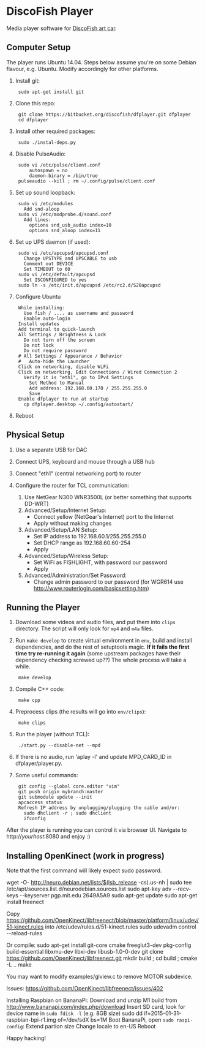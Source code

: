DiscoFish Player
================

Media player software for [DiscoFish art car](http://www.discofish.org/).


Computer Setup
--------------

The player runs Ubuntu 14.04. Steps below assume you're on some
Debian flavour, e.g. Ubuntu. Modify accordingly for other 
platforms.

1. Install git:

        sudo apt-get install git

2. Clone this repo:

        git clone https://bitbucket.org/discofish/dfplayer.git dfplayer
        cd dfplayer

3. Install other required packages:

        sudo ./instal-deps.py

4. Disable PulseAudio:

        sudo vi /etc/pulse/client.conf
            autospawn = no
            daemon-binary = /bin/true
        pulseaudio --kill ; rm ~/.config/pulse/client.conf

5. Set up sound loopback:

        sudo vi /etc/modules
          Add snd-aloop
        sudo vi /etc/modprobe.d/sound.conf
          Add lines:
            options snd_usb_audio index=10
            options snd_aloop index=11

6. Set up UPS daemon (if used):

        sudo vi /etc/apcupsd/apcupsd.conf
          Change UPSTYPE and UPSCABLE to usb
          Comment out DEVICE
          Set TIMEOUT to 60
        sudo vi /etc/default/apcupsd
          Set ISCONFIGURED to yes
        sudo ln -s /etc/init.d/apcupsd /etc/rc2.d/S20apcupsd

7. Configure Ubuntu

        While installing:
          Use fish / .... as username and password
          Enable auto-login
        Install updates
        Add terminal to quick-launch
        All Settings / Brightness & Lock
          Do not turn off the screen
          Do not lock
          Do not require password
        # All Settings / Appearance / Behavior
        #   Auto-hide the Launcher
        Click on networking, disable WiFi
        Click on networking, Edit Connections / Wired Connection 2
          Verify it is "eth1", go to IPv4 Settings
            Set Method to Manual
            Add address: 192.168.60.178 / 255.255.255.0
            Save
        Enable dfplayer to run at startup
          cp dfplayer.desktop ~/.config/autostart/

8. Reboot


Physical Setup
--------------

1. Use a separate USB for DAC

2. Connect UPS, keyboard and mouse through a USB hub

3. Connect "eth1" (central networking port) to router

4. Configure the router for TCL communication:

    1. Use NetGear N300 WNR3500L (or better something that supports DD-WRT)
    2. Advanced/Setup/Internet Setup:
       - Connect yellow (NetGear's Internet) port to the Internet
       - Apply without making changes
    3. Advanced/Setup/LAN Setup:
       - Set IP address to 192.168.60.1/255.255.255.0
       - Set DHCP range as 192.168.60.60-254
       - Apply
    4. Advanced/Setup/Wireless Setup:
       - Set WiFi as FISHLIGHT, with password our password
       - Apply
    5. Advanced/Administration/Set Password:
       - Change admin password to our password
    (for WGR614 use http://www.routerlogin.com/basicsetting.htm)


Running the Player
------------------

1. Download some videos and audio files, and put them into `clips`
directory. The script will only look for `mp4` and `m4a` files.

2. Run `make develop` to create virtual environment in `env`,
build and install dependencies, and do the rest of setuptools magic.
**If it fails the first time try re-running it again** (some upstream
packages have their dependency checking screwed up??) The whole process
will take a while.

        make develop

3. Compile C++ code:

        make cpp

4. Preprocess clips (the results will go into `env/clips`):

        make clips

5. Run the player (without TCL):

        ./start.py --disable-net --mpd

6. If there is no audio, run 'aplay -l' and update
   MPD_CARD_ID in dfplayer/player.py.

7. Some useful commands:

        git config --global core.editor "vim"
        git push origin mybranch:master
        git submodule update --init
        apcaccess status
        Refresh IP address by unplugging/plugging the cable and/or:
          sudo dhclient -r ; sudo dhclient
          ifconfig


After the player is running you can control it via browser UI. Navigate to 
http://*yourhost*:8080 and enjoy :)


Installing OpenKinect (work in progress)
----------------------------------------

  Note that the first command will likely expect sudo password.

  wget -O- http://neuro.debian.net/lists/$(lsb_release -cs).us-nh | sudo tee /etc/apt/sources.list.d/neurodebian.sources.list
  sudo apt-key adv --recv-keys --keyserver pgp.mit.edu 2649A5A9
  sudo apt-get update
  sudo apt-get install freenect

  Copy https://github.com/OpenKinect/libfreenect/blob/master/platform/linux/udev/51-kinect.rules
    into /etc/udev/rules.d/51-kinect.rules
  sudo udevadm control --reload-rules

  Or compile:
    sudo apt-get install git-core cmake freeglut3-dev pkg-config build-essential libxmu-dev libxi-dev libusb-1.0-0-dev
    git clone https://github.com/OpenKinect/libfreenect.git
    mkdir build ; cd build ; cmake -L ..
    make

  You may want to modify examples/glview.c to remove MOTOR subdevice.

  Issues:
    https://github.com/OpenKinect/libfreenect/issues/402

  Installing Raspbian on BananaPi:
    Download and unzip M1 build from http://www.bananapi.com/index.php/download
    Insert SD card, look for device name in `sudo fdisk -l` (e.g. 8GB size)
    sudo dd if=2015-01-31-raspbian-bpi-r1.img of=/dev/sdX bs=1M
    Boot BananaPi, open `sudo raspi-config`:
      Extend partion size
      Change locale to en-US
      Reboot
    

Happy hacking!
